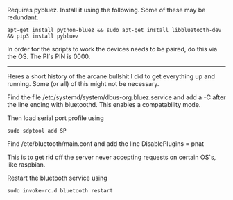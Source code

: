 Requires pybluez. Install it using the following. Some of these may be redundant.

```
apt-get install python-bluez && sudo apt-get install libbluetooth-dev && pip3 install pybluez
```

In order for the scripts to work the devices needs to be paired, do this via the OS. The PI`s PIN is 0000.

-------------------

Heres a short history of the arcane bullshit I did to get everything up and running. Some (or all) of this might not be necessary.

Find the file /etc/systemd/system/dbus-org.bluez.service and add a -C after the line ending with bluetoothd. This enables a compatability mode.

Then load serial port profile using

```
sudo sdptool add SP
```

Find /etc/bluetooth/main.conf and add the line DisablePlugins = pnat

This is to get rid off the server never accepting requests on certain OS`s, like raspbian.

Restart the bluetooth service using

```
sudo invoke–rc.d bluetooth restart
```